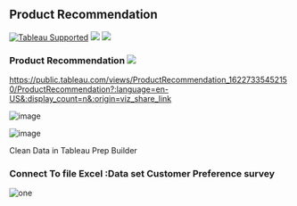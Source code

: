 ## Product Recommendation
[![Tableau Supported](https://img.shields.io/badge/Support%20Level-Tableau%20Supported-53bd92.svg)](https://www.tableau.com/support-levels-it-and-developer-tools)
![](https://img.shields.io/badge/Tableau-brightgreen.svg)
![](https://img.shields.io/badge/TableauPrep-blueviolet.svg)


### Product Recommendation ![](https://img.shields.io/badge/DataVisualization-blueviolet.svg)

https://public.tableau.com/views/ProductRecommendation_16227335452150/ProductRecommendation?:language=en-US&:display_count=n&:origin=viz_share_link

![image](https://user-images.githubusercontent.com/70945564/120670138-55f4cd80-c4ba-11eb-9167-be16f8f4b2c3.png)




![image](https://user-images.githubusercontent.com/70945564/120670196-63aa5300-c4ba-11eb-898e-8fe836f9c7ac.png)



Clean Data in Tableau Prep Builder

### Connect To file Excel :Data set Customer Preference survey
![one](https://user-images.githubusercontent.com/70945564/120835471-8f970880-c58e-11eb-8f72-85a2a5511669.gif)
